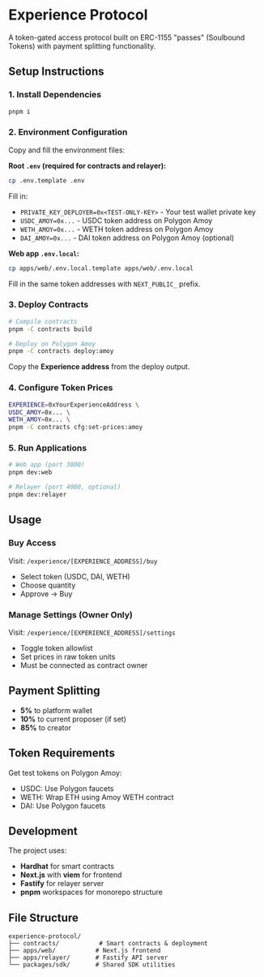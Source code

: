 # Experience Protocol

A token-gated access protocol built on ERC-1155 "passes" (Soulbound Tokens) with payment splitting functionality.

## Setup Instructions

### 1. Install Dependencies
```bash
pnpm i
```

### 2. Environment Configuration

Copy and fill the environment files:

**Root `.env` (required for contracts and relayer):**
```bash
cp .env.template .env
```

Fill in:
- `PRIVATE_KEY_DEPLOYER=0x<TEST-ONLY-KEY>` - Your test wallet private key
- `USDC_AMOY=0x...` - USDC token address on Polygon Amoy
- `WETH_AMOY=0x...` - WETH token address on Polygon Amoy  
- `DAI_AMOY=0x...` - DAI token address on Polygon Amoy (optional)

**Web app `.env.local`:**
```bash
cp apps/web/.env.local.template apps/web/.env.local
```

Fill in the same token addresses with `NEXT_PUBLIC_` prefix.

### 3. Deploy Contracts

```bash
# Compile contracts
pnpm -C contracts build

# Deploy on Polygon Amoy
pnpm -C contracts deploy:amoy
```

Copy the **Experience address** from the deploy output.

### 4. Configure Token Prices

```bash
EXPERIENCE=0xYourExperienceAddress \
USDC_AMOY=0x... \
WETH_AMOY=0x... \
pnpm -C contracts cfg:set-prices:amoy
```

### 5. Run Applications

```bash
# Web app (port 3000)
pnpm dev:web

# Relayer (port 4000, optional)
pnpm dev:relayer
```

## Usage

### Buy Access
Visit: `/experience/[EXPERIENCE_ADDRESS]/buy`
- Select token (USDC, DAI, WETH)
- Choose quantity
- Approve → Buy

### Manage Settings (Owner Only)
Visit: `/experience/[EXPERIENCE_ADDRESS]/settings`
- Toggle token allowlist
- Set prices in raw token units
- Must be connected as contract owner

## Payment Splitting

- **5%** to platform wallet
- **10%** to current proposer (if set)
- **85%** to creator

## Token Requirements

Get test tokens on Polygon Amoy:
- USDC: Use Polygon faucets
- WETH: Wrap ETH using Amoy WETH contract
- DAI: Use Polygon faucets

## Development

The project uses:
- **Hardhat** for smart contracts
- **Next.js** with **viem** for frontend
- **Fastify** for relayer server
- **pnpm** workspaces for monorepo structure

## File Structure

```
experience-protocol/
├── contracts/           # Smart contracts & deployment
├── apps/web/           # Next.js frontend
├── apps/relayer/       # Fastify API server
└── packages/sdk/       # Shared SDK utilities
```
